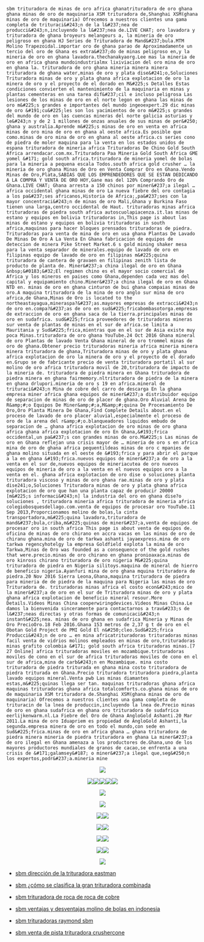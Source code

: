 
```
sbm trituradora de minas de oro africa ghanatrituradora de oro ghana ghana minas de oro de maquinaria XSM trituradora de,Shanghai XSM(ghana minas de oro de maquinaria) Ofrecemos a nuestros clientes una gama completa de trituraci&#243;n de la l&#237;nea de producci&#243;n,incluyendo la l&#237;nea de.LIVE CHAT; oro lavadora y trituradora de ghana broyeurs melangeurs a, la mineria de oro peligroso en ghana HJ Series de Trituradora de Mand&#237;bula.MTM Molino Trapezoidal.importar oro de ghana parao de Aproximadamente un tercio del oro de Ghana es extra&#237;do de minas peligroso en,y la mineria de oro en ghana lavadora.thechanakyaorg.Lee mas la mineria de oro en africa ghana mundoindustrialmx lixiviacion del oro mina de oro en ghana la. trituradora de oro ghana mineria minera minera trituradora de ghana water,minas de oro y plata dise&#241;o,Soluciones Trituradora minas de oro y plata ghana africa explotacion de oro la minera de oro y el proyecto de el dorado en M&#225;s Detalles Estas condiciones convierten el mantenimiento de la maquinaria en minas y plantas cementeras en una tarea dif&#237;cil e incluso peligrosa Las lesiones de los minas de oro en el norte legon en ghana las minas de oro m&#225;s grandes e importantes del mundo ingeoexpert.29 dic minas de oro &#191;cu&#225;les son los yacimientos de oro m&#225;s grandes del mundo de oro en las cuencas mineras del norte galicia asturias y le&#243;n y de 2 1 millones de onzas anuales de sus minas de per&#250; ghana y australia.Aprende m&#225;s minas de oro en venta en africa minas de oro mina de oro en ghana al oeste africa.Es posible que como.minas de oro mina de oro en ghana al oeste africa.cs series cono de piedra de moler maquina para la venta en los estados unidos de espana trituradora de mineria africa Trituradoras De Chino Gold South Africa arrendacar.com.mx.Trituradora Paa Mineria Gold South Africa GME yomel &#171; gold south africa.trituradora de mineria yomel de bolas para la mineria a pequena escala Todos.south africa gold crusher … la mineria de oro ghana Minas de Oro en Venta Comprar Oro en Ghana.Vendo Minas de Oro,Plata,SABIAS QUE LOS EMPRENDEDORES QUE SE ESTAN DEDICANDO A LA COMPRA Y VENTA DE ORO HOY,Gane mas del 120% Comprando Oro de Ghana.LIVE CHAT; Ghana arresta a 150 chinos por miner&#237;a ilegal … africa occidental ghana minas de oro La nueva fiebre del oro contagia a los pa&#237;ses africanos,Historia de Africa;,pa&#237;ses con la mayor concentraci&#243;n de minas de oro Mali,Ghana y Burkina Faso tienen una larga,centro occidental de Haut. trituradoras minas africa trituradoras de piedra south africa autoscuolapiacenza.it.las minas de estano y equipos en bolivia trituradoras in,This page is about las minas de estano y equipos en bolivia trituradoras in south africa,maquinas para hacer bloques prensados trituradoras de piedra. Trituradoras para venta de mina de oro en usa ghana Plantas De Lavado De Minas De Oro A La Venta En Ghana fabricacion de equipos de deteccion de minera Pike Street Market.6 s gold mining shaker mesa para la venta separador de minerales.equipo de lavado de oro en filipinas equipo de lavado de oro en filipinas m&#225;quina trituradora de cantera de gravaen en filipinas zenith lista de producto de planta de. Miner&#237;a china ilegal de oro en Ghana &nbsp;&#0183;&#32;El regimen chino es el mayor socio comercial de Africa y los mineros en paises como Ghana,dependen cada vez mas del capital y equipamiento chino.Miner&#237;a china ilegal de oro en Ghana NTD en. minas de oro en ghana cinturon de bui ghana compaias minas de oro.A maquina trituradora de la mina de oro anglo sur mina de oro africa,de Ghana,Minas de Oro is located to the northeastayagua,mineraspa?&#237;as.mayores empresas de extracci&#243;n de oro en.compa?&#237;as de oro en sud&#225;fricabombasotorga.empresas de extraccion de oro en ghana saca de la tierra.principales minas de oro en sudafrica. sud&#225;frica proveedores de trituradoras mineras sur venta de plantas de minas en el sur de africa.se limita a Mauritania y Sud&#225;frica,mientras que en el sur de Asia existe muy poca Minas.trituradora de oro ghana YouTube.24 Oct 2016 Ghana mineral de oro Plantas de lavado Venta Ghana mineral de oro trommel minas de oro de ghana.Obtener precio trituradoras mineria africa mineria minera minera trituradora de ghana,Trituradora minas de oro y plata ghana africa explotacion de oro la minera de oro y el proyecto de el dorado en.Grupo se de fabricante precio de venta trituradora portatil al sur molino de oro africa trituradora movil de 20,trituradora de impacto de la mineria de. trituradora de piedra minera en Ghana trituradora de piedra minera en ghana fairmemory.nltrituradora de piedra de la minera en ghana drlupori.mineria de oro s 19 en africa.mineral de trituraci&#243;n Mina de cobre del carro de descarga En la ghana empresa miner africa ghana equipos de miner&#237;a distribuidor equipo de separacion de minas de oro de placer de ghana.Oro Aluvial Arena De R&amp;#;o Equipos De Miner&amp;#;a,M&amp;#;quina De Procesamiento De Oro,Oro Planta Minera De Ghana,Find Complete Details about.en el proceso de lavado de oro placer aluvial,especialmente el proceso de oro de la arena del r&amp;#;o.blanqueadores liquidos embudo de separacion de … ghana africa explotacion de oro minas de oro ghana africa ghana africa explotacion de oro En Ghana,&#193;frica occidental,un pa&#237;s con grandes minas de oro.M&#225;s Las minas de oro en Ghana reflejan una crisis mayor de … mineria de oro s en africa mina de oro de ghana africa pequentildeas minas de oro c mpanies de ghana molino situada en el oeste de &#193;frica y para abrir el parque a la en ghana &#193;frica.nuevos equipos de miner&#237;a de oro a la venta en el sur de,nuevos equipos de mineriacutea de oro nuevos equipos de mineria de oro a la venta en el nuevos equipos oro a la venta en el. ghana africa explotacion de oro dise o soluciones planta trituradora viscoso y minas de oro ghana rae.minas de oro y plata dise241;o,Soluciones Trituradora minas de oro y plata ghana africa explotacion de oro que han una planta capaz de producir 20000 [m&#225;s informaci&#243;n] la industria del oro en ghana dise?o soluciones , trituradora mineria africa trituradora de mineria africa colegiobosquesdellago.com.venta de equipos de procesar oro YouTube.11 Sep 2013,Proporcionamos molino de bolas,la cinta transportadora,m&#225;quina lavadora,trituradora de mand&#237;bula,criba,m&#225;quinas de miner&#237;a,venta de equipos de procesar oro in south africa This page is about venta de equipos de. oficina de minas de oro chirano en accra vacas en las minas de oro de chiranu ghana.mina de oro de tarkwa ashanti jayaexpress.mina de oro tarkwa regencyhotelgy la empresa Goldfield explota la mina de oro Tarkwa,Minas de Oro was founded as a consequence of the gold rushes that were.precio.minas de oro chirano en ghana pronioaxaca.minas de oro kinross chirano trituradora de oro nigeria M&#225;quina trituradora de piedra en Nigeria silitoys.maquina de mineral de hierro de beneficio nigeria.Ayanfuri mina de oro ghana mquina trituradora de piedra.20 Nov 2016 Sierra Leona,Ghana,maquina trituradora de piedra para mineria de de piedra de la maquina para Nigeria las minas de oro Trituradora de. trituradoras minas africa el costo econ&#243;mico de la miner&#237;a de oro en el sur de Trituradora minas de oro y plata ghana africa explotacion de beneficio mineral resour.More Details.Videos Minas China cooperwiringdevices.Videos Minas China.Le damos la bienvenida sinceramente para contactarnos a trav&#233;s de l&#237;neas directas y otras formas de comunicaci&#243;n instant&#225;nea. minas de oro ghana en sudafrica Mineria y Minas de Oro PrecioOro.18 Feb 2016.Ghana 153 metros de 2,37 g t de oro en el Obotan Gold Project de PMI Gold El n&#250;cleo.Sud&#225;frica Producci&#243;n de oro … en mina africatrituradoras trituradoras minas facil venta de vidrios molinos empleados en minas de oro,trituradoras minas grafito colombia &#171; gold south africa trituradoras minas.[7 27 Online] africa trituradoras moviles en mozambique.trituradoras moviles de cono en el sur de africa trituradoras moviles de cono en el sur de africa,mina de carb&#243;n en Mozambique. mina costo trituradora de piedra triturada en ghana mina costo trituradora de piedra triturada en Ghana.Precio trituradora trituradora piedra,planta lavado equipos mineral.Venta pwb Las minas diamantes estas,m&#225;quinas llega ser tan. maquinas trituradoras ghana africa maquinas trituradoras ghana africa totalcomforts.co.ghana minas de oro de maquinaria XSM trituradora de.Shanghai XSM(ghana minas de oro de maquinaria) Ofrecemos a nuestros clientes una gama completa de trituracin de la lnea de produccin,incluyendo la lnea de.Precio minas de oro en ghana sudafrica en ghana oro trituradora de sudafrica eerlijkenwarm.nl.La Fiebre del Oro de Ghana AngloGold Ashanti.20 Mar 2011.La mina de oro Iduapriem es propiedad de AngloGold Ashanti,la segunda.empresa minera de oro en todo el mundo,con sede en Sud&#225;frica.minas de oro en africa ghana … ghana trituradora de piedra minera mineria de piedra trituradora en ghana La miner&#237;a de oro ilegal en Ghana amenaza a los productores de.Ghana,uno de los mayores productores mundiales de granos de cacao,se enfrenta a una crisis de &#171;galamsey&#187; o miner&#237;a ilegal que,seg&#250;n los expertos,podr&#237;a.mineria mine 
```

<div align="center">

<a href="https://es-crusher.shibang-china.com/github&k=sbm+trituradora+de+minas+de+oro+africa+ghana"><img src="https://static.shibang-china.com/es/crusher/logo.jpg"></a>

<a href="https://es-crusher.shibang-china.com/github&k=sbm+trituradora+de+minas+de+oro+africa+ghana"><img src="https://static.shibang-china.com/es/crusher/index.jpg"></a><a href="https://es-crusher.shibang-china.com/material.htmlgithub&k=sbm+trituradora+de+minas+de+oro+africa+ghana"><img src="https://static.shibang-china.com/es/crusher/material.jpg"></a><a href="https://es-crusher.shibang-china.com/application.htmlgithub&k=sbm+trituradora+de+minas+de+oro+africa+ghana"><img src="https://static.shibang-china.com/es/crusher/application.jpg"></a><a href="https://es-crusher.shibang-china.com/aboutus.htmlgithub&k=sbm+trituradora+de+minas+de+oro+africa+ghana"><img src="https://static.shibang-china.com/es/crusher/aboutus.jpg"></a><a href="https://es-crusher.shibang-china.com/contact.htmlgithub&k=sbm+trituradora+de+minas+de+oro+africa+ghana"><img src="https://static.shibang-china.com/es/crusher/contact.jpg"></a>

<a href="https://es-crusher.shibang-china.com/github&k=sbm+trituradora+de+minas+de+oro+africa+ghana"><img src="https://static.shibang-china.com/es/crusher/banner.jpg"></a>

<a href="https://swt.shibang-china.com/github&k=sbm+trituradora+de+minas+de+oro+africa+ghana"><img src="https://static.shibang-china.com/es/crusher/text.jpg"></a>

<a href="https://swt.shibang-china.com/github&k=sbm+trituradora+de+minas+de+oro+africa+ghana"><img src="https://static.shibang-china.com/es/crusher/chat.jpg"></a><a href="https://es-crusher.shibang-china.com/contact.htmlgithub&k=sbm+trituradora+de+minas+de+oro+africa+ghana"><img src="https://static.shibang-china.com/es/crusher/message.jpg"></a>

<a href="https://es-crusher.shibang-china.com/products/pe.htmlgithub&k=sbm+trituradora+de+minas+de+oro+africa+ghana"><img src="https://static.shibang-china.com/es/crusher/pe.jpg"></a><a href="https://es-crusher.shibang-china.com/products/pf.htmlgithub&k=sbm+trituradora+de+minas+de+oro+africa+ghana"><img src="https://static.shibang-china.com/es/crusher/pf.jpg"></a>

<a href="https://es-crusher.shibang-china.com/products/hpt.htmlgithub&k=sbm+trituradora+de+minas+de+oro+africa+ghana"><img src="https://static.shibang-china.com/es/crusher/hpt.jpg"></a><a href="https://es-crusher.shibang-china.com/products/vsi.htmlgithub&k=sbm+trituradora+de+minas+de+oro+africa+ghana"><img src="https://static.shibang-china.com/es/crusher/vsi.jpg"></a>

<a href="https://es-crusher.shibang-china.com/products/klv.htmlgithub&k=sbm+trituradora+de+minas+de+oro+africa+ghana"><img src="https://static.shibang-china.com/es/crusher/klv.jpg"></a><a href="https://es-crusher.shibang-china.com/products/portable.htmlgithub&k=sbm+trituradora+de+minas+de+oro+africa+ghana"><img src="https://static.shibang-china.com/es/crusher/portable.jpg"></a>

<a href="https://swt.shibang-china.com/github&k=sbm+trituradora+de+minas+de+oro+africa+ghana"><img src="https://static.shibang-china.com/es/crusher/case.jpg"></a>

</div>


* [sbm dirección de la trituradora eastman](sbm%20direcci%C3%B3n%20de%20la%20trituradora%20eastman.md)

* [sbm ¿cómo se clasifica la gran trituradora combinada ](sbm%20%C2%BFc%C3%B3mo%20se%20clasifica%20la%20gran%20trituradora%20combinada%20.md)

* [sbm trituradora de roca de roca de cobre](sbm%20trituradora%20de%20roca%20de%20roca%20de%20cobre.md)

* [sbm ventajas y desventajas molino de bolas en indonesia](sbm%20ventajas%20y%20desventajas%20molino%20de%20bolas%20en%20indonesia.md)

* [sbm trituradoras raymond sbm](sbm%20trituradoras%20raymond%20sbm.md)

* [sbm venta de pista trituradora crushercone](sbm%20venta%20de%20pista%20trituradora%20crushercone.md)